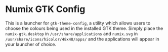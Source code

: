 Numix GTK Config
================

This is a launcher for ```gtk-theme-config```, a utility which allows users to choose the colours being used in the installed GTK theme. Simply place the ```numix-gtk.desktop``` in ```/usr/share/applications``` and ```numix.svg``` in ```/usr/share/icons/hicolor/48x48/apps/``` and the applications will appear in your launcher of choice.

